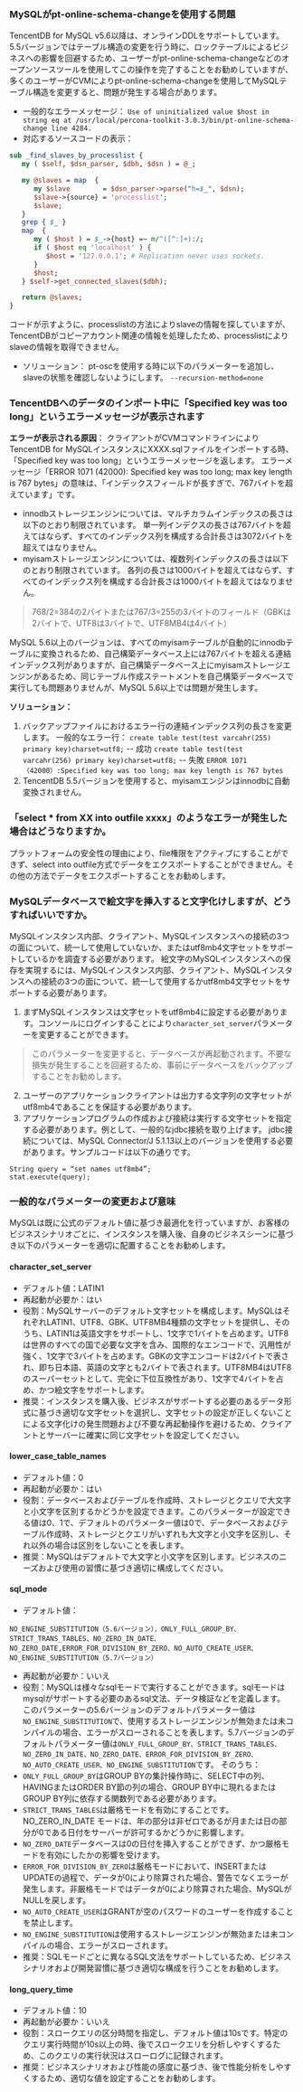### MySQLがpt-online-schema-changeを使用する問題
TencentDB for MySQL v5.6以降は、オンラインDDLをサポートしています。5.5バージョンではテーブル構造の変更を行う時に、ロックテーブルによるビジネスへの影響を回避するため、ユーザーがpt-online-schema-changeなどのオープンソースツールを使用してこの操作を完了することをお勧めしていますが、多くのユーザーがCVMによりpt-online-schema-changeを使用してMySQLテーブル構造を変更すると、問題が発生する場合があります。

- 一般的なエラーメッセージ：
`Use of uninitialized value $host in string eq at /usr/local/percona-toolkit-3.0.3/bin/pt-online-schema-change line 4284.`
- 対応するソースコードの表示：
``` perl
sub _find_slaves_by_processlist {
   my ( $self, $dsn_parser, $dbh, $dsn ) = @_;

   my @slaves = map  {
      my $slave        = $dsn_parser->parse("h=$_", $dsn);
      $slave->{source} = 'processlist';
      $slave;
   }
   grep { $_ }
   map  {
      my ( $host ) = $_->{host} =~ m/^([^:]+):/;
      if ( $host eq 'localhost' ) {
         $host = '127.0.0.1'; # Replication never uses sockets.
      }
      $host;
   } $self->get_connected_slaves($dbh);

   return @slaves;
}
```
コードが示すように、processlistの方法によりslaveの情報を探していますが、TencentDBがコピーアカウント関連の情報を処理したため、processlistによりslaveの情報を取得できません。
- ソリューション：
pt-oscを使用する時に以下のパラメーターを追加し、slaveの状態を確認しないようにします。
    `--recursion-method=none`
 
### TencentDBへのデータのインポート中に「Specified key was too long」というエラーメッセージが表示されます
**エラーが表示される原因**：
クライアントがCVMコマンドラインによりTencentDB for MySQLインスタンスにXXXX.sqlファイルをインポートする時、「Specified key was too long」というエラーメッセージを返します。
エラーメッセージ「ERROR 1071 (42000): Specified key was too long; max key length is 767 bytes」の意味は、「インデックスフィールドが長すぎで、767バイトを超えています」です。
- innodbストレージエンジンについては、マルチカラムインデックスの長さは以下のとおり制限されています。
 単一列インデクスの長さは767バイトを超えてはならず、すべてのインデックス列を構成する合計長さは3072バイトを超えてはなりません。
- myisamストレージエンジンについては、複数列インデックスの長さは以下のとおり制限されています。
各列の長さは1000バイトを超えてはならず、すべてのインデックス列を構成する合計長さは1000バイトを超えてはなりません。
> 768/2=384の2バイトまたは767/3=255の3バイトのフィールド（GBKは2バイトで、UTF8は3バイトで、UTF8MB4は4バイト）

MySQL 5.6以上のバージョンは、すべてのmyisamテーブルが自動的にinnodbテーブルに変換されるため、自己構築データベース上には767バイトを超える連結インデックス列がありますが、自己構築データベース上にmyisamストレージエンジンがあるため、同じテーブル作成ステートメントを自己構築データベースで実行しても問題ありませんが、MySQL 5.6以上では問題が発生します。

**ソリューション：**
1. バックアップファイルにおけるエラー行の連結インデックス列の長さを変更します。
一般的なエラー行：
`create table test(test varcahr(255) primary key)charset=utf8;`
-- 成功
`create table test(test varcahr(256) primary key)charset=utf8;`
-- 失敗
`ERROR 1071（42000）:Specified key was too long; max key length is 767 bytes`
2. TencentDB 5.5バージョンを使用すると、myisamエンジンはinnodbに自動変換されません。

<span id = "outfile"></span>
### 「select * from XX into outfile xxxx」のようなエラーが発生した場合はどうなりますか。
プラットフォームの安全性の理由により、file権限をアクティブにすることができず、select into outfile方式でデータをエクスポートすることができません。その他の方法でデータをエクスポートすることをお勧めします。

<span id = "emoji"></span>
### MySQLデータベースで絵文字を挿入すると文字化けしますが、どうすればいいですか。
MySQLインスタンス内部、クライアント、MySQLインスタンスへの接続の3つの面について、統一して使用していないか、またはutf8mb4文字セットをサポートしているかを調査する必要があります。
絵文字のMySQLインスタンスへの保存を実現するには、MySQLインスタンス内部、クライアント、MySQLインスタンスへの接続の3つの面について、統一して使用するかutf8mb4文字セットをサポートする必要があります。
1. まずMySQLインスタンスは文字セットをutf8mb4に設定する必要があります。コンソールにログインすることにより`character_set_server`パラメーターを変更することができます。
> このパラメーターを変更すると、データベースが再起動されます。不要な損失が発生することを回避するため、事前にデータベースをバックアップすることをお勧めします。
2. ユーザーのアプリケーションクライアントは出力する文字列の文字セットがutf8mb4であることを保証する必要があります。 
3. アプリケーションプログラムの作成および接続は実行する文字セットを指定する必要があります。例として、一般的なjdbc接続を取り上げます。 
jdbc接続については、MySQL Connector/J 5.1.13以上のバージョンを使用する必要があります。サンプルコードは以下の通りです。 
```
String query = “set names utf8mb4”; 
stat.execute(query);
```

<span id = "canshuxiugai"></span>
### 一般的なパラメーターの変更および意味
MySQLは既に公式のデフォルト値に基づき最適化を行っていますが、お客様のビジネスシナリオごとに、インスタンスを購入後、自身のビジネスシーンに基づき以下のパラメーターを適切に配置することをお勧めします。

#### character_set_server
- デフォルト値：LATIN1
- 再起動が必要か：はい
- 役割：MySQLサーバーのデフォルト文字セットを構成します。MySQLはそれぞれLATIN1、UTF8、GBK、UTF8MB4種類の文字セットを提供し、そのうち、LATIN1は英語文字をサポートし、1文字で1バイトを占めます。UTF8は世界のすべての国で必要な文字を含み、国際的なエンコードで、汎用性が強く、1文字で3バイトを占めます。GBKの文字エンコードは2バイトで表され、即ち日本語、英語の文字とも2バイトで表されます。UTF8MB4はUTF8のスーパーセットとして、完全に下位互換性があり、1文字で4バイトを占め、かつ絵文字をサポートします。
- 推奨：インスタンスを購入後、ビジネスがサポートする必要のあるデータ形式に基づき適切な文字セットを選択し、文字セットの設定が正しくないことによる文字化けの発生問題および不要な再起動操作を避けるため、クライアントとサーバーに確実に同じ文字セットを設定してください。

#### lower_case_table_names
- デフォルト値：0
- 再起動が必要か：はい
- 役割：データベースおよびテーブルを作成時、ストレージとクエリで大文字と小文字を区別するかどうかを設定できます。このパラメーターが設定できる値は0、1で、デフォルトのパラメーター値は0で、データベースおよびテーブル作成時、ストレージとクエリがいずれも大文字と小文字を区別し、それ以外の場合は区別をしないことを表します。
- 推奨：MySQLはデフォルトで大文字と小文字を区別します。ビジネスのニーズおよび使用の習慣に基づき適切に構成してください。

#### sql_mode
- デフォルト値：
```
NO_ENGINE_SUBSTITUTION（5.6バージョン），ONLY_FULL_GROUP_BY、STRICT_TRANS_TABLES、NO_ZERO_IN_DATE、NO_ZERO_DATE,ERROR_FOR_DIVISION_BY_ZERO、NO_AUTO_CREATE_USER、NO_ENGINE_SUBSTITUTION（5.7バージョン）
```
- 再起動が必要か：いいえ
- 役割：MySQLは様々なsqlモードで実行することができます。sqlモードはmysqlがサポートする必要のあるsql文法、データ検証などを定義します。
このパラメーターの5.6バージョンのデフォルトパラメーター値は`NO_ENGINE_SUBSTITUTION`で、使用するストレージエンジンが無効または未コンパイルの場合、エラーがスローされることを表します。5.7バージョンのデフォルトパラメーター値は`ONLY_FULL_GROUP_BY、STRICT_TRANS_TABLES、NO_ZERO_IN_DATE、NO_ZERO_DATE、ERROR_FOR_DIVISION_BY_ZERO、NO_AUTO_CREATE_USER、NO_ENGINE_SUBSTITUTION`です。
そのうち：
 - `ONLY_FULL_GROUP_BY`はGROUP BYの集計操作時に、SELECT中の列、HAVINGまたはORDER BY節の列の場合、GROUP BY中に現れるまたはGROUP BY列に依存する関数列である必要があります。
 - `STRICT_TRANS_TABLES`は厳格モードを有効にすることです。NO_ZERO_IN_DATE モードは、年の部分は非ゼロであるが月または日の部分が0である日付をサーバーが許可するかどうかに影響します。
 - `NO_ZERO_DATE`データベースは0の日付を挿入することができず、かつ厳格モードを有効にしたかの影響を受けます。
 - `ERROR_FOR_DIVISION_BY_ZERO`は厳格モードにおいて、INSERTまたはUPDATEの過程で、データが0により除算された場合、警告でなくエラーが発生します。非厳格モードではデータが0により除算された場合、MySQLがNULLを戻します。
 - `NO_AUTO_CREATE_USER`はGRANTが空のパスワードのユーザーを作成することを禁止します。
 - `NO_ENGINE_SUBSTITUTION`は使用するストレージエンジンが無効または未コンパイルの場合、エラーがスローされます。
- 推奨：SQLモードごとに異なるSQL文法をサポートしているため、ビジネスシナリオおよび開発習慣に基づき適切な構成を行うことをお勧めします。

#### long_query_time
- デフォルト値：10
- 再起動が必要か：いいえ
- 役割：スロークエリの区分時間を指定し、デフォルト値は10sです。特定のクエリ実行時間が10s以上の時、後でスロークエリを分析しやすくするため、このクエリの実行状況はスローログに記録されます。
- 推奨：ビジネスシナリオおよび性能の感度に基づき、後で性能分析をしやすくするため、適切な値を設定することをお勧めします。

